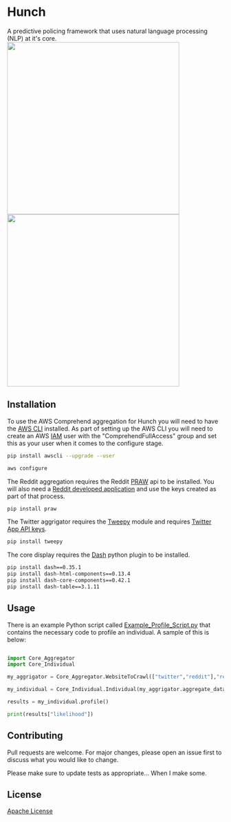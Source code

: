# Hunch

A predictive policing framework that uses natural language processing (NLP) at it's core.
<img src="https://github.com/user1342/Hunch/blob/master/Hunch_FlowDiagram.png" width="400">
<img src="https://github.com/user1342/Hunch/blob/master/Display.gif" width="400">

## Installation




To use the AWS Comprehend aggregation for Hunch you will need to have the [AWS CLI](https://docs.aws.amazon.com/polly/latest/dg/setup-aws-cli.html) installed.  As part of setting up the AWS CLI you will need to create an AWS [IAM](https://console.aws.amazon.com/iam) user with the "ComprehendFullAccess" group and set this as your user when it comes to the configure stage.

```bash
pip install awscli --upgrade --user
```
```bash
aws configure
```
The Reddit aggregation requires the Reddit [PRAW](https://praw.readthedocs.io/en/latest/getting_started/installation.html) api to be installed. You will also need a [Reddit developed application](https://www.reddit.com/prefs/apps/) and use the keys created as part of that process.

```bash
pip install praw
```
The Twitter aggrigator requires the [Tweepy](http://www.tweepy.org/) module and requires [Twitter App API keys](https://developer.twitter.com/en/apps).

```bash
pip install tweepy
```
The core display requires the [Dash](https://dash.plot.ly/) python plugin to be installed.
```bash
pip install dash==0.35.1
pip install dash-html-components==0.13.4
pip install dash-core-components==0.42.1
pip install dash-table==3.1.11
```

## Usage
There is an example Python script called [Example_Profile_Script.py](https://github.com/user1342/Hunch/blob/master/Example_Profile_Script.py) that contains the necessary code to profile an individual. A sample of this is below:

```python

import Core_Aggregator
import Core_Individual

my_aggrigator = Core_Aggregator.WebsiteToCrawl(["twitter","reddit"],"realdonaldtrump")

my_individual = Core_Individual.Individual(my_aggrigator.aggregate_data())

results = my_individual.profile()

print(results["likelihood"])

```

## Contributing
Pull requests are welcome. For major changes, please open an issue first to discuss what you would like to change.

Please make sure to update tests as appropriate... When I make some.

## License
[Apache License](https://choosealicense.com/licenses/apache-2.0/)

